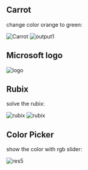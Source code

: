 ## Carrot
change color orange to green:

![Carrot](https://user-images.githubusercontent.com/76804160/147852745-4139e47b-8571-4967-b3e4-dfaf94261486.jpg)
![output1](https://user-images.githubusercontent.com/76804160/147852784-00de6344-7579-4445-ad58-7246f58c3925.jpg)

## Microsoft logo

![logo](https://user-images.githubusercontent.com/76804160/147852808-31f2e67d-ee6a-446d-936a-80154ee04838.jpg)

## Rubix
solve the rubix:

![rubix](https://user-images.githubusercontent.com/76804160/147852840-a0cd6a07-9ea9-427d-b25a-acb2e25cf729.png)
![rubix](https://user-images.githubusercontent.com/76804160/147852863-dff41b32-f79f-4584-8014-9d4b0eb4aeaa.jpg)


## Color Picker
show the color with rgb slider:

![res5](https://user-images.githubusercontent.com/76804160/147852882-b0414e6e-f48f-4b50-ae46-dedb5be682ba.png)
